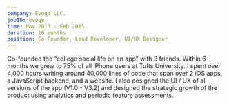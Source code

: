 ```yaml
---
company: Evoqe LLC.
jobID: evoqe
time: Nov 2013 - Feb 2015
duration: 16 months
position: Co-Founder, Lead Developer, UI/UX Designer
---
```

Co-founded the “college social life on an app” with 3 friends. Within 6 months we grew to 75% of<!--break--> all iPhone users at Tufts University.  I spent over 4,000 hours writing around 40,000 lines of code that span over 2 iOS apps, a JavaScript backend, and a website.  I also designed the UI / UX of all versions of the app (V1.0 - V3.2) and designed the strategic growth of the product using analytics and periodic feature assessments.
